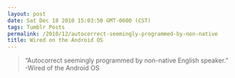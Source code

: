 ```yaml
---
layout: post
date: Sat Dec 18 2010 15:03:50 GMT-0600 (CST)
tags: Tumblr Posts
permalink: /2010/12/autocorrect-seemingly-programmed-by-non-native
title: Wired on the Android OS
---
```


> “Autocorrect seemingly programmed by non-native English speaker.” -Wired of the Android OS
